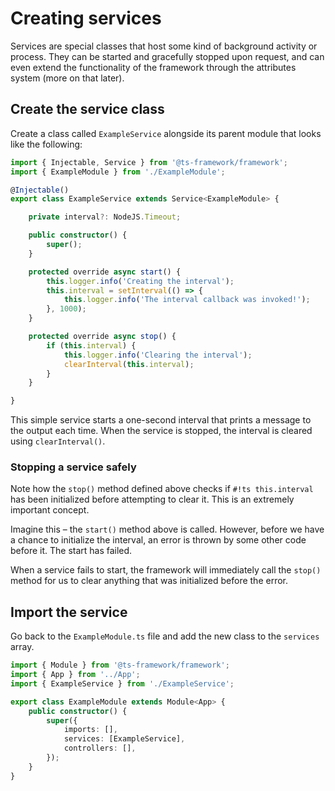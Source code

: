 # Creating services

Services are special classes that host some kind of background activity or process. They can be started and gracefully
stopped upon request, and can even extend the functionality of the framework through the attributes system (more on
that later).

## Create the service class

Create a class called `ExampleService` alongside its parent module that looks like the following:

```ts title="src/example/ExampleService.ts"
import { Injectable, Service } from '@ts-framework/framework';
import { ExampleModule } from './ExampleModule';

@Injectable()
export class ExampleService extends Service<ExampleModule> {

	private interval?: NodeJS.Timeout;

	public constructor() {
		super();
	}

	protected override async start() {
		this.logger.info('Creating the interval');
		this.interval = setInterval(() => {
			this.logger.info('The interval callback was invoked!');
		}, 1000);
	}

	protected override async stop() {
		if (this.interval) {
			this.logger.info('Clearing the interval');
			clearInterval(this.interval);
		}
	}

}
```

This simple service starts a one-second interval that prints a message to the output each time. When the service is
stopped, the interval is cleared using `clearInterval()`.

### Stopping a service safely

Note how the `stop()` method defined above checks if `#!ts this.interval` has been initialized before attempting to
clear it. This is an extremely important concept.

Imagine this – the `start()` method above is called. However, before we have a chance to initialize the interval, an
error is thrown by some other code before it. The start has failed.

When a service fails to start, the framework will immediately call the `stop()` method for us to clear anything that
was initialized before the error.

## Import the service

Go back to the `ExampleModule.ts` file and add the new class to the `services` array.

```ts title="src/example/ExampleModule.ts"
import { Module } from '@ts-framework/framework';
import { App } from '../App';
import { ExampleService } from './ExampleService';

export class ExampleModule extends Module<App> {
	public constructor() {
		super({
			imports: [],
			services: [ExampleService],
			controllers: [],
		});
	}
}
```
